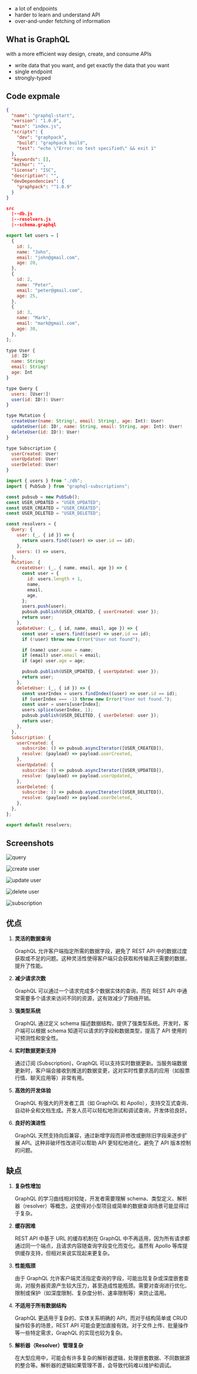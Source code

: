 - a lot of endpoints
- harder to learn and understand API
- over-and-under fetching of information

## What is GraphQL

with a more efficient way design, create, and consume APIs

- write data that you want, and get exactly the data that you want
- single endpoint
- strongly-typed

## Code expmale

```json title="package.json"
{
  "name": "graphql-start",
  "version": "1.0.0",
  "main": "index.js",
  "scripts": {
    "dev": "graphpack",
    "build": "graphpack build",
    "test": "echo \"Error: no test specified\" && exit 1"
  },
  "keywords": [],
  "author": "",
  "license": "ISC",
  "description": "",
  "devDependencies": {
    "graphpack": "^1.0.9"
  }
}
```

```json
src
  |--db.js
  |--resolvers.js
  |--schema.graphql
```

```js title="db.js"
export let users = [
  {
    id: 1,
    name: "John",
    email: "john@gmail.com",
    age: 20,
  },
  {
    id: 2,
    name: "Peter",
    email: "peter@gmail.com",
    age: 25,
  },
  {
    id: 3,
    name: "Mark",
    email: "mark@gmail.com",
    age: 30,
  },
];
```

```js title="schema.graphql"
type User {
  id: ID!
  name: String!
  email: String!
  age: Int
}

type Query {
  users: [User!]!
  user(id: ID!): User!
}

type Mutation {
  createUser(name: String!, email: String!, age: Int): User!
  updateUser(id: ID!, name: String, email: String, age: Int): User!
  deleteUser(id: ID!): User!
}

type Subscription {
  userCreated: User!
  userUpdated: User!
  userDeleted: User!
}
```

```js title="resolvers.js"
import { users } from "./db";
import { PubSub } from "graphql-subscriptions";

const pubsub = new PubSub();
const USER_UPDATED = "USER_UPDATED";
const USER_CREATED = "USER_CREATED";
const USER_DELETED = "USER_DELETED";

const resolvers = {
  Query: {
    user: (_, { id }) => {
      return users.find((user) => user.id == id);
    },
    users: () => users,
  },
  Mutation: {
    createUser: (_, { name, email, age }) => {
      const user = {
        id: users.length + 1,
        name,
        email,
        age,
      };
      users.push(user);
      pubsub.publish(USER_CREATED, { userCreated: user });
      return user;
    },
    updateUser: (_, { id, name, email, age }) => {
      const user = users.find((user) => user.id == id);
      if (!user) throw new Error("User not found");

      if (name) user.name = name;
      if (email) user.email = email;
      if (age) user.age = age;

      pubsub.publish(USER_UPDATED, { userUpdated: user });
      return user;
    },
    deleteUser: (_, { id }) => {
      const userIndex = users.findIndex((user) => user.id == id);
      if (userIndex === -1) throw new Error("User not found.");
      const user = users[userIndex];
      users.splice(userIndex, 1);
      pubsub.publish(USER_DELETED, { userDeleted: user });
      return user;
    },
  },
  Subscription: {
    userCreated: {
      subscribe: () => pubsub.asyncIterator([USER_CREATED]),
      resolve: (payload) => payload.userCreated,
    },
    userUpdated: {
      subscribe: () => pubsub.asyncIterator([USER_UPDATED]),
      resolve: (payload) => payload.userUpdated,
    },
    userDeleted: {
      subscribe: () => pubsub.asyncIterator([USER_DELETED]),
      resolve: (payload) => payload.userDeleted,
    },
  },
};

export default resolvers;
```

## Screenshots

![query](/images/image-2.png)

![create user](/images/image-3.png)

![update user](/images/image-4.png)

![delete user](/images/image-5.png)

![subscription](/images/image-6.png)

## 优点

1. **灵活的数据查询**

   GraphQL 允许客户端指定所需的数据字段，避免了 REST API 中的数据过度获取或不足的问题。这种灵活性使得客户端只会获取和传输真正需要的数据，提升了性能。

2. **减少请求次数**

   GraphQL 可以通过一个请求完成多个数据实体的查询，而在 REST API 中通常需要多个请求来访问不同的资源，这有效减少了网络开销。

3. **强类型系统**

   GraphQL 通过定义 schema 描述数据结构，提供了强类型系统。开发时，客户端可以根据 schema 知道可以请求的字段和数据类型，提高了 API 使用的可预测性和安全性。

4. **实时数据更新支持**

   通过订阅 (Subscription)，GraphQL 可以支持实时数据更新。当服务端数据更新时，客户端会接收到推送的数据变更，这对实时性要求高的应用（如股票行情、聊天应用等）非常有用。

5. **高效的开发体验**

   GraphQL 有强大的开发者工具（如 GraphiQL 和 Apollo），支持交互式查询、自动补全和文档生成。开发人员可以轻松地测试和调试查询，开发体验良好。

6. **良好的演进性**

   GraphQL 天然支持向后兼容，通过新增字段而非修改或删除旧字段来逐步扩展 API。这种非破坏性改进可以帮助 API 更轻松地进化，避免了 API 版本控制的问题。

## 缺点

1. **复杂性增加**

   GraphQL 的学习曲线相对较陡，开发者需要理解 schema、类型定义、解析器（resolver）等概念，这使得对小型项目或简单的数据查询场景可能显得过于复杂。

2. **缓存困难**

   REST API 中基于 URL 的缓存机制在 GraphQL 中不再适用，因为所有请求都通过同一个端点，且请求内容随查询字段变化而变化。虽然有 Apollo 等库提供缓存支持，但相对来说实现起来更复杂。

3. **性能瓶颈**

   由于 GraphQL 允许客户端灵活指定查询的字段，可能出现复杂或深度嵌套查询，对服务器资源产生较大压力，甚至造成性能瓶颈。需要对查询进行优化、限制或保护（如深度限制、复杂度分析、速率限制等）来防止滥用。

4. **不适用于所有数据结构**

   GraphQL 更适用于复杂的、实体关系明确的 API，而对于结构简单或 CRUD 操作较多的场景，REST API 可能会更加直接有效。对于文件上传、批量操作等一些特定需求，GraphQL 的实现也较为复杂。

5. **解析器（Resolver）管理复杂**

   在大型应用中，可能会有许多复杂的解析器逻辑，处理嵌套数据、不同数据源的整合等。解析器的逻辑如果管理不善，会导致代码难以维护和调试。

